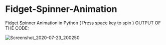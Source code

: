 # Fidget-Spinner-Animation
Fidget Spinner Animation in Python
( Press space key to spin )
OUTPUT OF THE CODE:

![Screenshot_2020-07-23_200250](https://user-images.githubusercontent.com/67108034/88300116-c5d5eb80-cd20-11ea-9adc-56c2a5f0ccc1.jpg)
